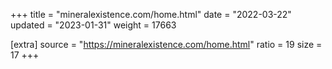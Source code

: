 +++
title = "mineralexistence.com/home.html"
date = "2022-03-22"
updated = "2023-01-31"
weight = 17663

[extra]
source = "https://mineralexistence.com/home.html"
ratio = 19
size = 17
+++
